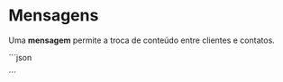 # Mensagens

Uma **mensagem** permite a troca de conteúdo entre clientes e contatos.

´´´json


´´´
